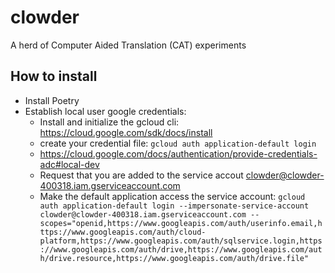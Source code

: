 # clowder
A herd of Computer Aided Translation (CAT) experiments

## How to install
* Install Poetry
* Establish local user google credentials:
  * Install and initialize the gcloud cli: https://cloud.google.com/sdk/docs/install
  * create your credential file: `gcloud auth application-default login`
  * https://cloud.google.com/docs/authentication/provide-credentials-adc#local-dev
  * Request that you are added to the service accout clowder@clowder-400318.iam.gserviceaccount.com
  * Make the default application access the service account: `gcloud auth application-default login --impersonate-service-account clowder@clowder-400318.iam.gserviceaccount.com --scopes="openid,https://www.googleapis.com/auth/userinfo.email,https://www.googleapis.com/auth/cloud-platform,https://www.googleapis.com/auth/sqlservice.login,https://www.googleapis.com/auth/drive,https://www.googleapis.com/auth/drive.resource,https://www.googleapis.com/auth/drive.file"`